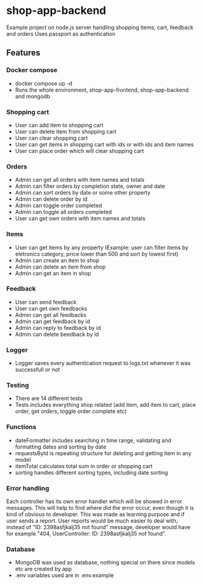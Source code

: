 # shop-app-backend
Example project on node.js server handling shopping items, cart, feedback and orders
Uses passport as authentication

## Features

### Docker compose
* docker compose up -d
* Runs the whole environment, shop-app-frontend, shop-app-backend and mongodb

### Shopping cart
* User can add item to shopping cart
* User can delete item from shopping cart
* User can clear shopping cart
* User can get items in shopping cart with ids or with ids and item names
* User can place order which will clear shopping cart

### Orders
* Admin can get all orders with item names and totals
* Admin can filter orders by completion state, owner and date 
* Admin can sort orders by date or some other property
* Admin can delete order by id
* Admin can toggle order completed
* Admin can toggle all orders completed
* User can get own orders with item names and totals

### Items
* User can get items by any property (Example: user can filter items by eletronics category, price lower than 500 and sort by lowest first)
* Admin can create an item to shop
* Admin can delete an item from shop
* Admin can get an item in shop

### Feedback
* User can send feedback
* User can get own feedbacks 
* Admin can get all feedbacks
* Admin can get feedback by id
* Admin can reply to feedback by id
* Admin can delete beedback by id

### Logger
* Logger saves every authentication request to logs.txt whenever it was successfull or not

### Testing
* There are 14 different tests
* Tests includes everything shop related (add item, add item to cart, place order, get orders, toggle order complete etc)

### Functions
* dateFormatter includes searching in time range, validating and formatting dates and sorting by date
* requestsById is repeating structure for deleting and getting item in any model
* itemTotal calculates total sum in order or shopping cart 
* sorting handles different sorting types, including date sorting

### Error handling
Each controller has its own error handler which will be showed in error messages. This will help to find where did the error occur, even though it is kind of obvious to developer. This was made as learning purpose and if user sends a report. User reports would be much easier to deal with, instead of "ID: 2398asfjkalj35 not found" message, developer would have for example "404, UserController: ID: 2398asfjkalj35 not found".

### Database
* MongoDB was used as database, nothing special on there since models etc are created by app
* .env variables used are in .env.example